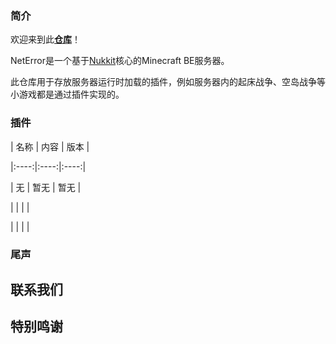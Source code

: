 ### 简介

欢迎来到此[**仓库**]()！

NetError是一个基于[Nukkit](www.nukkitx.com)核心的Minecraft BE服务器。

此仓库用于存放服务器运行时加载的插件，例如服务器内的起床战争、空岛战争等小游戏都是通过插件实现的。

### 插件

| 名称 | 内容 | 版本 |

|:----:|:----:|:----:|

|   无   |   暂无   |   暂无   |

|      |      |      |

|      |      |      |

### 尾声

## 联系我们

## 特别鸣谢

